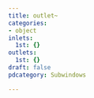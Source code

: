 ```yaml
---
title: outlet~
categories:
- object
inlets:
  1st: {}
outlets:
  1st: {}
draft: false
pdcategory: Subwindows

---
```


